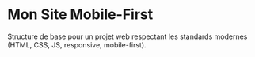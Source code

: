 # Mon Site Mobile-First

Structure de base pour un projet web respectant les standards modernes (HTML, CSS, JS, responsive, mobile-first).